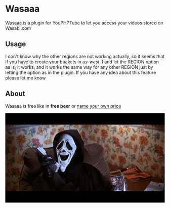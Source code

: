 # Wasaaa

Wasaaa is a plugin for YouPHPTube to let you access your videos stored on Wasabi.com

## Usage

I don't know why the other regions are not working actually, so it seems that if you have to create your buckets in *us-west-1* and let the REGION option as is, it works, and it works the same way for any other REGION just by letting the option as in the plugin. If you have any idea about this feature please let me know

## About

Wasaaa is free like in **free beer** or [name your own price](https://gum.co/lpwZh)

[![Wasaaa](Wasaaa.gif)](https://fr.tipeee.com/nazimboudeffa#reward-300065)
